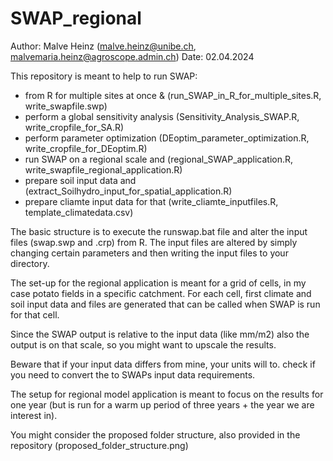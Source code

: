 # SWAP_regional

Author: Malve Heinz (malve.heinz@unibe.ch, malvemaria.heinz@agroscope.admin.ch)
Date: 02.04.2024

This repository is meant to help to run SWAP:

- from R  for multiple sites at once & (run_SWAP_in_R_for_multiple_sites.R, write_swapfile.swp)
- perform a global sensitivity analysis (Sensitivity_Analysis_SWAP.R, write_cropfile_for_SA.R)
- perform parameter optimization (DEoptim_parameter_optimization.R, write_cropfile_for_DEoptim.R)
- run SWAP on a regional scale and (regional_SWAP_application.R, write_swapfile_regional_application.R)
- prepare soil input data and (extract_Soilhydro_input_for_spatial_application.R)
- prepare cliamte input data for that (write_cliamte_inputfiles.R, template_climatedata.csv)

The basic structure is to execute the runswap.bat file and alter the input files (swap.swp and <CROP>.crp) from R.
The input files are altered by simply changing certain parameters and then writing the input files to your directory.

The set-up for the regional application is meant for a grid of cells, in my case potato fields in a specific catchment.
For each cell, first climate and soil input data and files are generated that can be called when SWAP is run for that cell.

Since the SWAP output is relative to the input data (like mm/m2) also the output is on that scale, so you might want to upscale the results. 

Beware that if your input data differs from mine, your units will to. check if you need to convert the to SWAPs input data requirements.

The setup for regional model application is meant to focus on the results for one year (but is run for a warm up period of three years + the year we are interest in).

You might consider the proposed folder structure, also provided in the repository (proposed_folder_structure.png)


